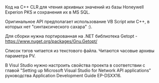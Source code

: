  Код на С++ CLR для чтения архивных значений из базы Honeywell Experion PKS и сохранения их в MS SQL.

Оригинальное API предполагает использование VB Script или С++, в которых нет "синтаксического сахара" :).

Для сборки нужна портированная на .NET библиотека Getopt - https://www.nuget.org/packages/Gnu.Getopt/

Список тэгов читается из текстового файла. Читаются часовые архивы параметра PV.

В Visul Studio нужно настроить свойства проекта в соответствии с главой "Setting up Microsoft Visual Studio for Network API applications" руководства Application Development Guide EP-DSXX16.
